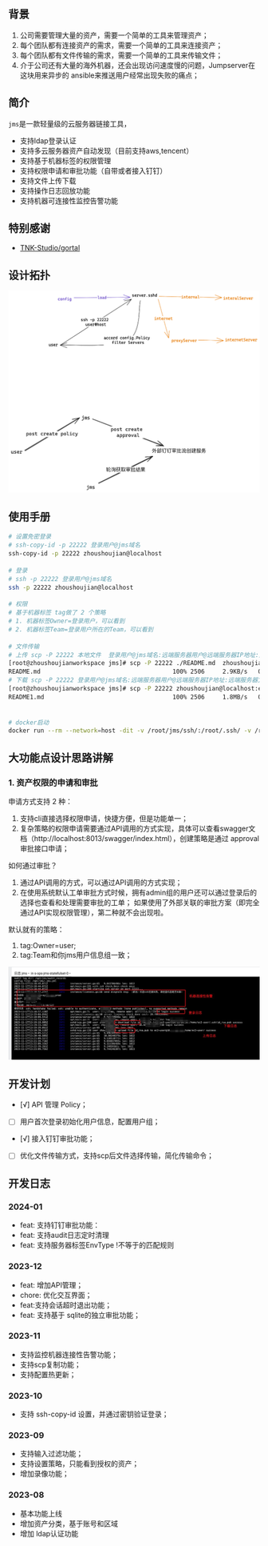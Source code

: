## 背景
1. 公司需要管理大量的资产，需要一个简单的工具来管理资产；
2. 每个团队都有连接资产的需求，需要一个简单的工具来连接资产；
3. 每个团队都有文件传输的需求，需要一个简单的工具来传输文件；
4. 介于公司还有大量的海外机器，还会出现访问速度慢的问题，Jumpserver在这块用来异步的 ansible来推送用户经常出现失败的痛点；

## 简介
`jms`是一款轻量级的云服务器链接工具，
- 支持ldap登录认证
- 支持多云服务器资产自动发现（目前支持aws,tencent）
- 支持基于机器标签的权限管理
- 支持权限申请和审批功能（自带或者接入钉钉）
- 支持文件上传下载
- 支持操作日志回放功能
- 支持机器可连接性监控告警功能


## 特别感谢
- [TNK-Studio/gortal](https://github.com/TNK-Studio/gortal.git)
## 设计拓扑
![](.excalidraw.png)

## 使用手册

```bash
# 设置免密登录
# ssh-copy-id -p 22222 登录用户@jms域名
ssh-copy-id -p 22222 zhoushoujian@localhost

# 登录
# ssh -p 22222 登录用户@jms域名
ssh -p 22222 zhoushoujian@localhost

# 权限
# 基于机器标签 tag做了 2 个策略
# 1. 机器标签Owner=登录用户，可以看到
# 2. 机器标签Team=登录用户所在的Team，可以看到

# 文件传输
# 上传 scp -P 22222 本地文件  登录用户@jms域名:远端服务器用户@远端服务器IP地址:远端服务器文件路径
[root@zhoushoujianworkspace jms]# scp -P 22222 ./README.md  zhoushoujian@localhost:ec2-user@192.168.1.1:/tmp/README1.md
README.md                                     100% 2506     2.9KB/s   00:00    
# 下载 scp -P 22222 登录用户@jms域名:远端服务器用户@远端服务器IP地址:远端服务器文件路径 本地文件
[root@zhoushoujianworkspace jms]# scp -P 22222 zhoushoujian@localhost:ec2-user@192.168.1.1:/tmp/README1.md /tmp/README.md
README1.md                                    100% 2506     1.8MB/s   00:00


# docker启动
docker run --rm --network=host -dit -v /root/jms/ssh/:/root/.ssh/ -v /root/jms/jms.yml:/opt/jms/.jms.yml -p 22222:22222 --name jms_test -e WITH_SSH_CHECK=true zhoushoujian/jms:latest

```


## 大功能点设计思路讲解
### 1. 资产权限的申请和审批
申请方式支持 2 种：
1. 支持cli直接选择权限申请，快捷方便，但是功能单一；
2. 复杂策略的权限申请需要通过API调用的方式实现，具体可以查看swagger文档（http://localhost:8013/swagger/index.html），创建策略是通过 approval审批接口申请；

如何通过审批？
1. 通过API调用的方式，可以通过API调用的方式实现；
2. 在使用系统默认工单审批方式时候，拥有admin组的用户还可以通过登录后的选择也查看和处理需要审批的工单；
如果使用了外部关联的审批方案（即完全通过API实现权限管理），第二种就不会出现啦。


默认就有的策略：
1. tag:Owner=user;
2. tag:Team和你jms用户信息组一致；



![服务日志](log.jpg)

## 开发计划
- [√] API 管理 Policy；
- [ ] 用户首次登录初始化用户信息，配置用户组；
- [√] 接入钉钉审批功能；
- [ ] 优化文件传输方式，支持scp后文件选择传输，简化传输命令；

## 开发日志
### 2024-01
- feat: 支持钉钉审批功能：
- feat: 支持audit日志定时清理
- feat: 支持服务器标签EnvType !不等于的匹配规则

### 2023-12
- feat: 增加API管理；
- chore: 优化交互界面；
- feat:支持会话超时退出功能；
- feat: 支持基于 sqlite的独立审批功能；

### 2023-11
- 支持监控机器连接性告警功能；
- 支持scp复制功能；
- 支持配置热更新；

### 2023-10
- 支持 ssh-copy-id 设置，并通过密钥验证登录；

### 2023-09
- 支持输入过滤功能；
- 支持设置策略，只能看到授权的资产；
- 增加录像功能；

### 2023-08
- 基本功能上线
- 增加资产分类，基于账号和区域
- 增加 ldap认证功能
